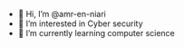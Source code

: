 - 👋 Hi, I’m @amr-en-niari
- 👀 I’m interested in Cyber security
- 🌱 I’m currently learning computer science

<!---
amr-en-niari/amr-en-niari is a ✨ special ✨ repository because its `README.md` (this file) appears on your GitHub profile.
You can click the Preview link to take a look at your changes.
--->
